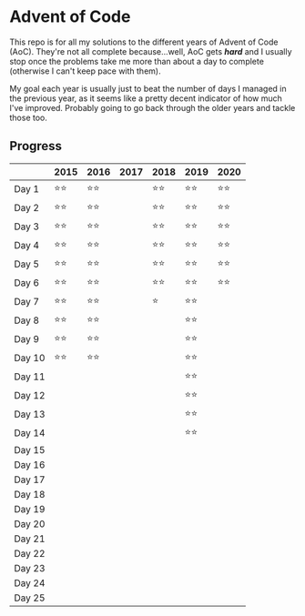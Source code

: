 # Advent of Code
This repo is for all my solutions to the different years of Advent of Code (AoC). They're not all complete because...well, AoC gets ***hard*** and I usually stop once the problems take me more than about a day to complete (otherwise I can't keep pace with them).

My goal each year is usually just to beat the number of days I managed in the previous year, as it seems like a pretty decent indicator of how much I've improved. Probably going to go back through the older years and tackle those too.

## Progress

|        | 2015 | 2016 | 2017 | 2018 | 2019 | 2020 |
| ------ | ---- | ---- | ---- | ---- | ---- | ---- |
| Day 1  | ⭐⭐   | ⭐⭐   |      | ⭐⭐   | ⭐⭐   | ⭐⭐   |
| Day 2  | ⭐⭐   | ⭐⭐   |      | ⭐⭐   | ⭐⭐   | ⭐⭐   |
| Day 3  | ⭐⭐   | ⭐⭐   |      | ⭐⭐   | ⭐⭐   | ⭐⭐   |
| Day 4  | ⭐⭐   | ⭐⭐   |      | ⭐⭐   | ⭐⭐   | ⭐⭐   |
| Day 5  | ⭐⭐   | ⭐⭐   |      | ⭐⭐   | ⭐⭐   | ⭐⭐   |
| Day 6  | ⭐⭐   | ⭐⭐   |      | ⭐⭐   | ⭐⭐   | ⭐⭐   |
| Day 7  | ⭐⭐   | ⭐⭐   |      | ⭐    | ⭐⭐   |      |
| Day 8  | ⭐⭐   | ⭐⭐   |      |      | ⭐⭐   |      |
| Day 9  | ⭐⭐   | ⭐⭐   |      |      | ⭐⭐   |      |
| Day 10 | ⭐⭐   | ⭐⭐   |      |      | ⭐⭐   |      |
| Day 11 |      |      |      |      | ⭐⭐   |      |
| Day 12 |      |      |      |      | ⭐⭐   |      |
| Day 13 |      |      |      |      | ⭐⭐   |      |
| Day 14 |      |      |      |      | ⭐⭐   |      |
| Day 15 |      |      |      |      |      |      |
| Day 16 |      |      |      |      |      |      |
| Day 17 |      |      |      |      |      |      |
| Day 18 |      |      |      |      |      |      |
| Day 19 |      |      |      |      |      |      |
| Day 20 |      |      |      |      |      |      |
| Day 21 |      |      |      |      |      |      |
| Day 22 |      |      |      |      |      |      |
| Day 23 |      |      |      |      |      |      |
| Day 24 |      |      |      |      |      |      |
| Day 25 |      |      |      |      |      |      |

